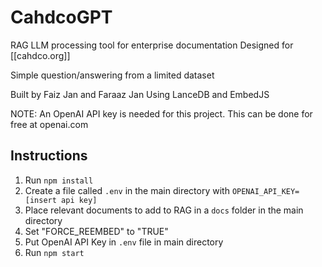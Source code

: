 # CahdcoGPT
 
RAG LLM processing tool for enterprise documentation
Designed for [[cahdco.org]]

Simple question/answering from a limited dataset

Built by Faiz Jan and Faraaz Jan
Using LanceDB and EmbedJS

NOTE: An OpenAI API key is needed for this project. This can be done for free at openai.com

## Instructions
1. Run `npm install`
2. Create a file called `.env` in the main directory with `OPENAI_API_KEY=[insert api key]`
3. Place relevant documents to add to RAG in a `docs` folder in the main directory
4. Set "FORCE_REEMBED" to "TRUE"
5. Put OpenAI API Key in `.env` file in main directory
6. Run `npm start`
